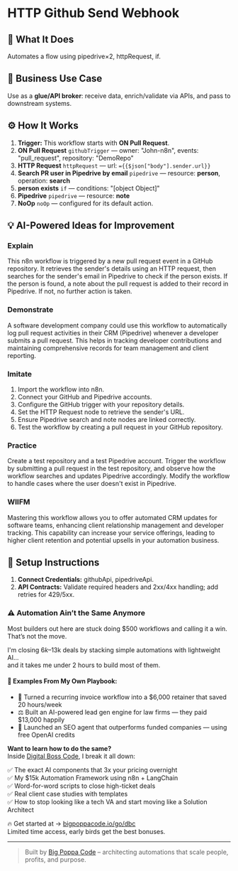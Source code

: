 # HTTP Github Send Webhook
  ## 🚀 What It Does
  Automates a flow using pipedrive×2, httpRequest, if.
  
  ## 💼 Business Use Case
  Use as a **glue/API broker**: receive data, enrich/validate via APIs, and pass to downstream systems.
  
  ## ⚙️ How It Works
  1. **Trigger:** This workflow starts with **ON Pull Request**.
  2. **ON Pull Request** `githubTrigger` — owner: "John-n8n", events: "pull_request", repository: "DemoRepo"
3. **HTTP Request** `httpRequest` — url: `={{$json["body"].sender.url}}`
4. **Search PR user in Pipedrive by email** `pipedrive` — resource: **person**, operation: **search**
5. **person exists** `if` — conditions: "[object Object]"
6. **Pipedrive** `pipedrive` — resource: **note**
7. **NoOp** `noOp` — configured for its default action.
  
  ## 💡 AI-Powered Ideas for Improvement
  ### Explain
This n8n workflow is triggered by a new pull request event in a GitHub repository. It retrieves the sender's details using an HTTP request, then searches for the sender's email in Pipedrive to check if the person exists. If the person is found, a note about the pull request is added to their record in Pipedrive. If not, no further action is taken.

### Demonstrate
A software development company could use this workflow to automatically log pull request activities in their CRM (Pipedrive) whenever a developer submits a pull request. This helps in tracking developer contributions and maintaining comprehensive records for team management and client reporting.

### Imitate
1. Import the workflow into n8n.
2. Connect your GitHub and Pipedrive accounts.
3. Configure the GitHub trigger with your repository details.
4. Set the HTTP Request node to retrieve the sender's URL.
5. Ensure Pipedrive search and note nodes are linked correctly.
6. Test the workflow by creating a pull request in your GitHub repository.

### Practice
Create a test repository and a test Pipedrive account. Trigger the workflow by submitting a pull request in the test repository, and observe how the workflow searches and updates Pipedrive accordingly. Modify the workflow to handle cases where the user doesn't exist in Pipedrive.

### WIIFM
Mastering this workflow allows you to offer automated CRM updates for software teams, enhancing client relationship management and developer tracking. This capability can increase your service offerings, leading to higher client retention and potential upsells in your automation business.
  
  ## 🔧 Setup Instructions
  1. **Connect Credentials:** githubApi, pipedriveApi.
2. **API Contracts:** Validate required headers and 2xx/4xx handling; add retries for 429/5xx.
  
### ⚠️ Automation Ain’t the Same Anymore

Most builders out here are stuck doing $500 workflows and calling it a win.  
That’s not the move.  

I'm closing $6k–$13k deals by stacking simple automations with lightweight AI...  
and it takes me under 2 hours to build most of them.

#### 🧠 Examples From My Own Playbook:
- 🔁 Turned a recurring invoice workflow into a $6,000 retainer that saved 20 hours/week  
- ⚖️ Built an AI-powered lead gen engine for law firms — they paid $13,000 happily  
- 🚀 Launched an SEO agent that outperforms funded companies — using free OpenAI credits  

**Want to learn how to do the same?**  
Inside [Digital Boss Code](https://bigpoppacode.io/go/dbc), I break it all down:

✅ The exact AI components that 3x your pricing overnight  
✅ My $15k Automation Framework using n8n + LangChain  
✅ Word-for-word scripts to close high-ticket deals  
✅ Real client case studies with templates  
✅ How to stop looking like a tech VA and start moving like a Solution Architect  

🔥 Get started at → [bigpoppacode.io/go/dbc](https://bigpoppacode.io/go/dbc)  
Limited time access, early birds get the best bonuses.

---
> Built by [Big Poppa Code](https://bigpoppacode.io) – architecting automations that scale people, profits, and purpose.
  